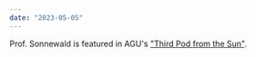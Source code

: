 ```yaml
---
date: "2023-05-05"
---
```

Prof. Sonnewald is featured in AGU's ["Third Pod from the Sun"](https://thirdpodfromthesun.com/2023/05/05/wave-and-means/).